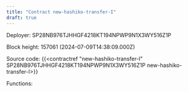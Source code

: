 ```yaml
---
title: "Contract new-hashiko-transfer-I"
draft: true
---
```

Deployer: SP28NB976TJHHGF4218KT194NPWP9N1X3WY516Z1P


 



Block height: 157061 (2024-07-09T14:38:09.000Z)

Source code: {{<contractref "new-hashiko-transfer-I" SP28NB976TJHHGF4218KT194NPWP9N1X3WY516Z1P new-hashiko-transfer-I>}}

Functions:


